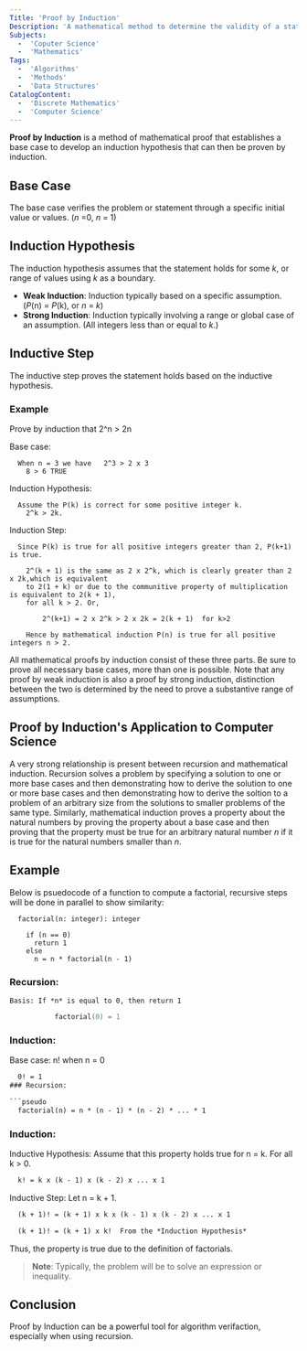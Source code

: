 ```yaml
---
Title: 'Proof by Induction'
Description: 'A mathematical method to determine the validity of a statement.'
Subjects: 
  -  'Coputer Science'
  -  'Mathematics'
Tags: 
  -  'Algorithms'
  -  'Methods'
  -  'Data Structures' 
CatalogContent: 
  -  'Discrete Mathematics'
  -  'Computer Science'
---
```


**Proof by Induction** is a method of mathematical proof that establishes a base case to develop an induction hypothesis that can then be proven by induction.

## Base Case

The base case verifies the problem or statement through a specific initial value or values. (_n_ =0, _n_ = 1) 

## Induction Hypothesis

The induction hypothesis assumes that the statement holds for some _k_, or range of values using _k_ as a boundary.

- **Weak Induction**: Induction typically based on a specific assumption.(_P_(n) = _P_(k), or _n_ = _k_)
- **Strong Induction**: Induction typically involving a range or global case of an assumption. (All integers less than or equal to _k_.)

## Inductive Step

The inductive step proves the statement holds based on the inductive hypothesis.

### Example 

Prove by induction that 2^n > 2n

Base case: 

```pseudo
  When n = 3 we have   2^3 > 2 x 3
    8 > 6 TRUE
```

Induction Hypothesis:

```pseudo
  Assume the P(k) is correct for some positive integer k.
    2^k > 2k.
```

Induction Step: 

```pseudo
  Since P(k) is true for all positive integers greater than 2, P(k+1) is true.

    2^(k + 1) is the same as 2 x 2^k, which is clearly greater than 2 x 2k,which is equivalent 
    to 2(1 + k) or due to the communitive property of multiplication is equivalent to 2(k + 1), 
    for all k > 2. Or, 

        2^(k+1) = 2 x 2^k > 2 x 2k = 2(k + 1)  for k>2
		
    Hence by mathematical induction P(n) is true for all positive integers n > 2.
```
		
All mathematical proofs by induction consist of these three parts. Be sure to prove all necessary base cases, more than one is possible.
Note that any proof by weak induction is also a proof by strong induction, distinction between the two is determined by the need to prove 
a substantive range of assumptions.

## Proof by Induction's Application to Computer Science 

A very strong relationship is present between recursion and mathematical induction. Recursion solves a problem by specifying a solution to one or more base cases and then
demonstrating how to derive the solution to one or more base cases and then demonstrating how to derive the soltion to a problem of an arbitrary size from the solutions to
smaller problems of the same type. Similarly, mathematical induction proves a property about the natural numbers by proving the property about a base case and then proving that
the property must be true for an arbitrary natural number _n_ if it is true for the natural numbers smaller than _n_.

## Example

Below is psuedocode of a function to compute a factorial, recursive steps will be done in parallel to show similarity: 

```pseudo
  factorial(n: integer): integer 

    if (n == 0) 
      return 1
    else 
      n = n * factorial(n - 1)
```

### Recursion: 

	Basis: If *n* is equal to 0, then return 1
```cpp
	       factorial(0) = 1
```
### Induction: 

Base case: n! when n = 0

```tex
  0! = 1
### Recursion: 

```pseudo
  factorial(n) = n * (n - 1) * (n - 2) * ... * 1 
```

### Induction:

Inductive Hypothesis: Assume that this property holds true for n = k. For all k > 0.

```tex
  k! = k x (k - 1) x (k - 2) x ... x 1
```

Inductive Step: Let n = k + 1. 
	
```tex
  (k + 1)! = (k + 1) x k x (k - 1) x (k - 2) x ... x 1	

  (k + 1)! = (k + 1) x k!  From the *Induction Hypothesis* 
```
Thus, the property is true due to the definition of factorials.

> **Note**: Typically, the problem will be to solve an expression or inequality. 

## Conclusion 

Proof by Induction can be a powerful tool for algorithm verifaction, especially when using recursion.   
